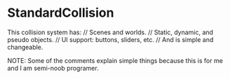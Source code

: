 # StandardCollision
This collision system has: // Scenes and worlds. // Static, dynamic, and pseudo objects. // UI support: buttons, sliders, etc. // And is simple and changeable.


NOTE: Some of the comments explain simple things because this is for me and I am semi-noob programer.
